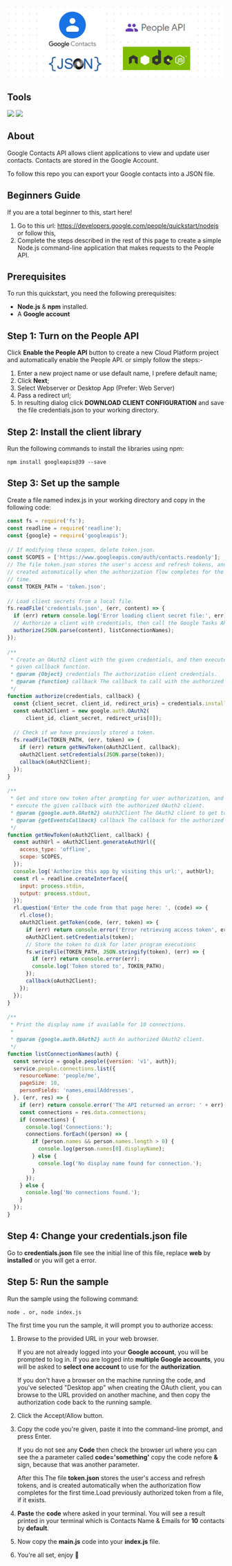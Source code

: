 [![Header](export-contacts.png "Header")](http://raajkhan.com/)

## Tools

![](https://img.shields.io/badge/Language-Node.js-informational?style=flat&logo=node.js&logoColor=white&color=2bbc8a)
![](https://img.shields.io/badge/Account-Google-informational?style=flat&logo=google&logoColor=white&color=2bbc8a)

## About
Google Contacts API allows client applications to view and update user contacts. Contacts are stored in the Google Account. 

To follow this repo you can export your Google contacts into a JSON file.


## Beginners Guide

If you are a total beginner to this, start here!

1. Go to this url: https://developers.google.com/people/quickstart/nodejs or follow this,
2. Complete the steps described in the rest of this page to create a simple Node.js command-line application that makes requests to the People API.

## Prerequisites
To run this quickstart, you need the following prerequisites:

* **Node.js** & **npm** installed.
* A **Google account**

## Step 1: Turn on the People API
Click **Enable the People API** button to create a new Cloud Platform project and automatically enable the People API. or simply follow the steps:-

1. Enter a new project name or use default name, I prefere default name;
2. Click **Next**;
3. Select Webserver or Desktop App (Prefer: Web Server)
4. Pass a redirect url;
5. In resulting dialog click **DOWNLOAD CLIENT CONFIGURATION** and save the file credentials.json to your working directory.



## Step 2: Install the client library
Run the following commands to install the libraries using npm:


```
npm install googleapis@39 --save
```

## Step 3: Set up the sample

Create a file named index.js in your working directory and copy in the following code:

```javascript
const fs = require('fs');
const readline = require('readline');
const {google} = require('googleapis');

// If modifying these scopes, delete token.json.
const SCOPES = ['https://www.googleapis.com/auth/contacts.readonly'];
// The file token.json stores the user's access and refresh tokens, and is
// created automatically when the authorization flow completes for the first
// time.
const TOKEN_PATH = 'token.json';

// Load client secrets from a local file.
fs.readFile('credentials.json', (err, content) => {
  if (err) return console.log('Error loading client secret file:', err);
  // Authorize a client with credentials, then call the Google Tasks API.
  authorize(JSON.parse(content), listConnectionNames);
});

/**
 * Create an OAuth2 client with the given credentials, and then execute the
 * given callback function.
 * @param {Object} credentials The authorization client credentials.
 * @param {function} callback The callback to call with the authorized client.
 */
function authorize(credentials, callback) {
  const {client_secret, client_id, redirect_uris} = credentials.installed;
  const oAuth2Client = new google.auth.OAuth2(
      client_id, client_secret, redirect_uris[0]);

  // Check if we have previously stored a token.
  fs.readFile(TOKEN_PATH, (err, token) => {
    if (err) return getNewToken(oAuth2Client, callback);
    oAuth2Client.setCredentials(JSON.parse(token));
    callback(oAuth2Client);
  });
}

/**
 * Get and store new token after prompting for user authorization, and then
 * execute the given callback with the authorized OAuth2 client.
 * @param {google.auth.OAuth2} oAuth2Client The OAuth2 client to get token for.
 * @param {getEventsCallback} callback The callback for the authorized client.
 */
function getNewToken(oAuth2Client, callback) {
  const authUrl = oAuth2Client.generateAuthUrl({
    access_type: 'offline',
    scope: SCOPES,
  });
  console.log('Authorize this app by visiting this url:', authUrl);
  const rl = readline.createInterface({
    input: process.stdin,
    output: process.stdout,
  });
  rl.question('Enter the code from that page here: ', (code) => {
    rl.close();
    oAuth2Client.getToken(code, (err, token) => {
      if (err) return console.error('Error retrieving access token', err);
      oAuth2Client.setCredentials(token);
      // Store the token to disk for later program executions
      fs.writeFile(TOKEN_PATH, JSON.stringify(token), (err) => {
        if (err) return console.error(err);
        console.log('Token stored to', TOKEN_PATH);
      });
      callback(oAuth2Client);
    });
  });
}

/**
 * Print the display name if available for 10 connections.
 *
 * @param {google.auth.OAuth2} auth An authorized OAuth2 client.
 */
function listConnectionNames(auth) {
  const service = google.people({version: 'v1', auth});
  service.people.connections.list({
    resourceName: 'people/me',
    pageSize: 10,
    personFields: 'names,emailAddresses',
  }, (err, res) => {
    if (err) return console.error('The API returned an error: ' + err);
    const connections = res.data.connections;
    if (connections) {
      console.log('Connections:');
      connections.forEach((person) => {
        if (person.names && person.names.length > 0) {
          console.log(person.names[0].displayName);
        } else {
          console.log('No display name found for connection.');
        }
      });
    } else {
      console.log('No connections found.');
    }
  });
}
```

## Step 4: Change your credentials.json file
Go to **credentials.json** file see the initial line of this file, replace **web** by **installed** or you will get a error.

## Step 5: Run the sample
Run the sample using the following command:
```
node . or, node index.js
```
The first time you run the sample, it will prompt you to authorize access:

1. Browse to the provided URL in your web browser.
    
    If you are not already logged into your **Google account**, you will be prompted to log in. If you are logged into **multiple Google accounts**, you will be asked to **select one account** to use for the **authorization**.

    If you don't have a browser on the machine running the code, and you've selected "Desktop app" when creating the OAuth client, you can browse to the URL provided on another machine, and then copy the authorization code back to the running sample.
    
    
2.  Click the Accept/Allow button.
3.  Copy the code you're given, paste it into the command-line prompt, and press Enter.

    If you do not see any **Code** then check the browser url where you can see the a parameter called **code='something'** copy the code nefore **&** sign, because that was another parameter.
    
    After this The file **token.json** stores the user's access and refresh tokens, and is created automatically when the authorization flow completes for the first time.Load previously authorized token from a file, if it exists.
    
4. **Paste** the **code** where asked in your terminal. You will see a result printed in your terminal which is Contacts Name & Emails for **10** contacts by **default**.

5. Now copy the **main.js** code into your **index.js** file.

6. You're all set, enjoy :rocket:
   